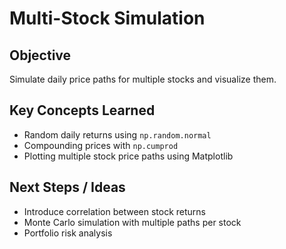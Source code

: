 # Multi-Stock Simulation

## Objective
Simulate daily price paths for multiple stocks and visualize them.

## Key Concepts Learned
- Random daily returns using `np.random.normal`
- Compounding prices with `np.cumprod`
- Plotting multiple stock price paths using Matplotlib

## Next Steps / Ideas
- Introduce correlation between stock returns
- Monte Carlo simulation with multiple paths per stock
- Portfolio risk analysis
